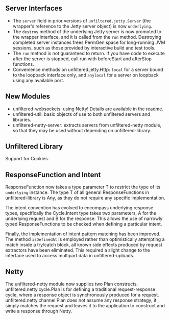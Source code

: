 Server Interfaces
-----------------

* The `server` field in prior versions of `unfiltered.jetty.Server`
  (the wrapper's reference to the Jetty server object) is now
  `underlying`.
* The `destroy` method of the underlying Jetty server is now promoted
  to the wrapper interface, and it is called from the `run`
  method. Destroying completed server instances frees PermGen space
  for long-running JVM sessions, such as those provided by interactive
  build and test tools.
* The `run` method is not guaranteed to return. If you have code to
  execute after the server is stopped, call run with beforeStart and
  afterStop functions.
* Convenience methods on unfiltered.jetty.Http: `local` for a server
  bound to the loopback interface only, and `anylocal` for a server on
  loopback using any available port.

New Modules
-----------

* unfiltered-websockets: using Netty! Details are available in the
[readme](http://github.com/n8han/Unfiltered/tree/master/websockets/#readme).
* unfiltered-util: basic objects of use to both unfiltered servers and libraries.
* unfiltered-netty-server: extracts servers from unfiltered-netty
  module, so that they may be used without depending on
  unfiltered-library.

Unfiltered Library
------------------

Support for Cookies.

ResponseFunction and Intent
---------------------------

ResponseFunction now takes a type parameter T to restrict the type of
its `underlying` instance. The type T of all general ResponseFunctions
in unfiltered-library is Any, as they do not require any specific
implementation.

The intent convention has evolved to encompass underlying response
types, specifically the Cycle.Intent type takes two parameters, A
for the underlying request and B for the response. This allows the
use of narrowly typed ResponseFunctions to be checked when defining
a particular intent.

Finally, the implementation of intent pattern matching has been
improved. The method `isDefinedAt` is employed rather than
optimistically attempting a match inside a try/catch block, all known
side effects produced by request extractors have been eliminated. This
required a slight change to the interface used to access multipart
data in unfiltered-uploads.

Netty
-----

The unfiltered-netty module now supplies two Plan
constructs. unfiltered.netty.cycle.Plan is for defining a traditional
request-response cycle, where a response object is synchronously
produced for a request. unfiltered.netty.channel.Plan does not assume
any response strategy; it simply matches the request and leaves it to
the application to construct and write a response through Netty.
